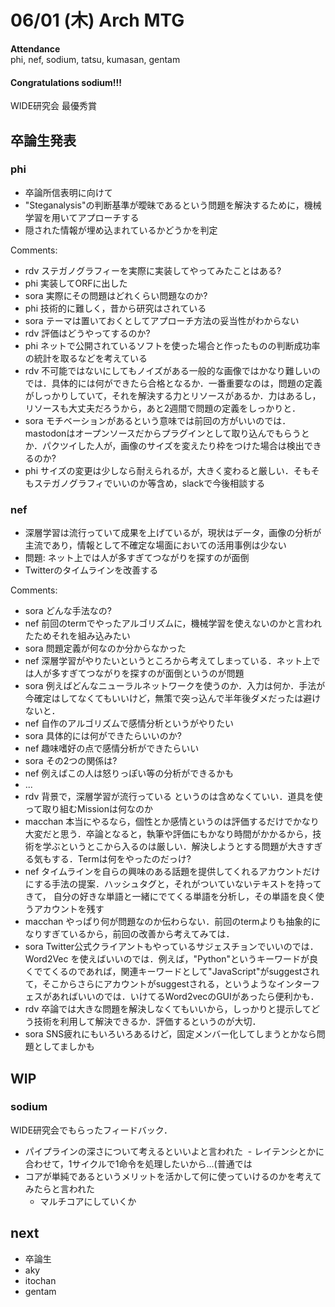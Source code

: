 # 06/01 (木) Arch MTG

**Attendance**  
phi, nef, sodium, tatsu, kumasan, gentam

#### Congratulations sodium!!!

WIDE研究会 最優秀賞

## 卒論生発表

### phi

* 卒論所信表明に向けて
* "Steganalysis"の判断基準が曖昧であるという問題を解決するために，機械学習を用いてアプローチする
* 隠された情報が埋め込まれているかどうかを判定

Comments:  

- rdv ステガノグラフィーを実際に実装してやってみたことはある?  
- phi 実装してORFに出した  
- sora 実際にその問題はどれくらい問題なのか?  
- phi 技術的に難しく，昔から研究はされている  
- sora テーマは置いておくとしてアプローチ方法の妥当性がわからない  
- rdv 評価はどうやってするのか?  
- phi ネットで公開されているソフトを使った場合と作ったものの判断成功率の統計を取るなどを考えている  
- rdv 不可能ではないにしてもノイズがある一般的な画像ではかなり難しいのでは．具体的には何ができたら合格となるか．一番重要なのは，問題の定義がしっかりしていて，それを解決する力とリソースがあるか．力はあるし，リソースも大丈夫だろうから，あと2週間で問題の定義をしっかりと．  
- sora モチベーションがあるという意味では前回の方がいいのでは．mastodonはオープンソースだからプラグインとして取り込んでもらうとか．パクツイした人が，画像のサイズを変えたり枠をつけた場合は検出できるのか?  
- phi サイズの変更は少しなら耐えられるが，大きく変わると厳しい．そもそもステガノグラフィでいいのか等含め，slackで今後相談する


### nef

* 深層学習は流行っていて成果を上げているが，現状はデータ，画像の分析が主流であり，情報として不確定な場面においての活用事例は少ない
* 問題: ネット上では人が多すぎてつながりを探すのが面倒
* Twitterのタイムラインを改善する

Comments:  

- sora どんな手法なの?
- nef 前回のtermでやったアルゴリズムに，機械学習を使えないのかと言われたためそれを組み込みたい
- sora 問題定義が何なのか分からなかった
- nef 深層学習がやりたいというところから考えてしまっている．ネット上では人が多すぎてつながりを探すのが面倒というのが問題
- sora 例えばどんなニューラルネットワークを使うのか．入力は何か．手法が今確定はしてなくてもいいけど，無策で突っ込んで半年後ダメだったは避けないと． 
- nef 自作のアルゴリズムで感情分析というがやりたい
- sora 具体的には何ができたらいいのか?
- nef 趣味嗜好の点で感情分析ができたらいい
- sora その2つの関係は?
- nef 例えばこの人は怒りっぽい等の分析ができるかも
- ...
- rdv 背景で，深層学習が流行っている というのは含めなくていい．道具を使って取り組むMissionは何なのか
- macchan 本当にやるなら，個性とか感情というのは評価するだけでかなり大変だと思う．卒論となると，執筆や評価にもかなり時間がかかるから，技術を学ぶというとこから入るのは厳しい．解決しようとする問題が大きすぎる気もする．Termは何をやったのだっけ?
- nef タイムラインを自らの興味のある話題を提供してくれるアカウントだけにする手法の提案．ハッシュタグと，それがついていないテキストを持ってきて， 自分の好きな単語と一緒にでてくる単語を分析し，その単語を良く使うアカウントを残す
- macchan やっぱり何が問題なのか伝わらない．前回のtermよりも抽象的になりすぎているから，前回の改善から考えてみては．
- sora Twitter公式クライアントもやっているサジェスチョンでいいのでは．Word2Vec を使えばいいのでは．例えば，"Python"というキーワードが良くでてくるのであれば，関連キーワードとして"JavaScript"がsuggestされて，そこからさらにアカウントがsuggestされる，というようなインターフェスがあればいいのでは．いけてるWord2vecのGUIがあったら便利かも．
- rdv 卒論では大きな問題を解決しなくてもいいから，しっかりと提示してどう技術を利用して解決できるか．評価するというのが大切．
- sora SNS疲れにもいろいろあるけど，固定メンバー化してしまうとかなら問題としてましかも

## WIP

### sodium

WIDE研究会でもらったフィードバック．

- パイプラインの深さについて考えるといいよと言われた
  - レイテンシとかに合わせて，1サイクルで1命令を処理したいから...(普通では
- コアが単純であるというメリットを活かして何に使っていけるのかを考えてみたらと言われた
	- マルチコアにしていくか

## next

* 卒論生
* aky
* itochan
* gentam

